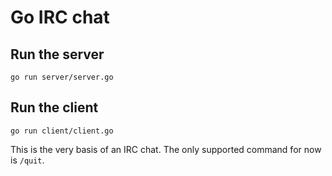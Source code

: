 # Go IRC chat

## Run the server
```console
go run server/server.go
```

## Run the client
```console
go run client/client.go
```
This is the very basis of an IRC chat. The only supported command for now is `/quit`.